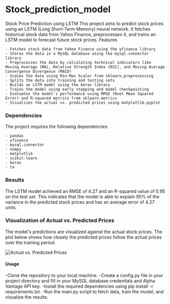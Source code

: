 # Stock_prediction_model

Stock Price Prediction using LSTM
This project aims to predict stock prices using an LSTM (Long Short-Term Memory) neural network. It fetches historical stock data from Yahoo Finance, preprocesses it, and trains an LSTM model to forecast future stock prices.
Features

    - Fetches stock data from Yahoo Finance using the yfinance library
    - Stores the data in a MySQL database using the mysql.connector library
    - Preprocesses the data by calculating technical indicators like Moving Average (MA), Relative Strength Index (RSI), and Moving Average Convergence Divergence (MACD)
    - Scales the data using Min-Max Scaler from sklearn.preprocessing
    - Splits the data into training and testing sets
    - Builds an LSTM model using the keras library
    - Trains the model using early stopping and model checkpointing
    - Evaluates the model's performance using RMSE (Root Mean Squared Error) and R-squared metrics from sklearn.metrics
    - Visualizes the actual vs. predicted prices using matplotlib.pyplot

### Dependencies
The project requires the following dependencies:

    - pandas
    - yfinance
    - mysql.connector
    - numpy
    - matplotlib
    - scikit-learn
    - keras
    - ta

### Results
The LSTM model achieved an RMSE of 4.27 and an R-squared value of 0.95 on the test set. This indicates that the model is able to explain 95% of the variance in the predicted stock prices and has an average error of 4.27 units.

### Visualization of Actual vs. Predicted Prices

The model's predictions are visualized against the actual stock prices. The plot below shows how closely the predicted prices follow the actual prices over the training period.

![Actual vs. Predicted Prices](path_to_your_image.png)


#### Usage

-Clone the repository to your local machine.
-Create a config.py file in your project directory and fill in your MySQL database credentials and Alpha Vantage API key.
-Install the required dependencies using pip install -r requirements.txt.
-Run the main.py script to fetch data, train the model, and visualize the results.

